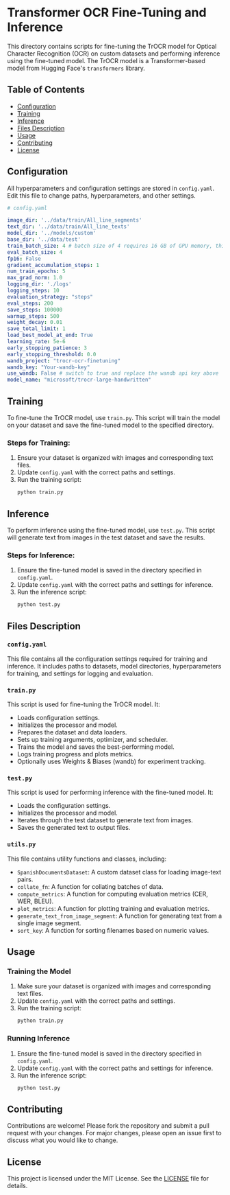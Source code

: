 # Transformer OCR Fine-Tuning and Inference

This directory contains scripts for fine-tuning the TrOCR model for Optical Character Recognition (OCR) on custom datasets and performing inference using the fine-tuned model. The TrOCR model is a Transformer-based model from Hugging Face's `transformers` library.

## Table of Contents

- [Configuration](#configuration)
- [Training](#training)
- [Inference](#inference)
- [Files Description](#files-description)
- [Usage](#usage)
- [Contributing](#contributing)
- [License](#license)

## Configuration

All hyperparameters and configuration settings are stored in `config.yaml`. Edit this file to change paths, hyperparameters, and other settings.

```yaml
# config.yaml

image_dir: '../data/train/All_line_segments'
text_dir: '../data/train/All_line_texts'
model_dir: '../models/custom'
base_dir: '../data/test'
train_batch_size: 4 # batch size of 4 requires 16 GB of GPU memory, this is per device batch size so for 2 GPU devices it will be 4 batch size each, in total 8
eval_batch_size: 4
fp16: False
gradient_accumulation_steps: 1
num_train_epochs: 5
max_grad_norm: 1.0
logging_dir: './logs'
logging_steps: 10
evaluation_strategy: "steps"
eval_steps: 200
save_steps: 100000
warmup_steps: 500
weight_decay: 0.01
save_total_limit: 1
load_best_model_at_end: True
learning_rate: 5e-6
early_stopping_patience: 3
early_stopping_threshold: 0.0
wandb_project: "trocr-ocr-finetuning"
wandb_key: "Your-wandb-key"
use_wandb: False # switch to true and replace the wandb api key above
model_name: "microsoft/trocr-large-handwritten"

```

## Training

To fine-tune the TrOCR model, use `train.py`. This script will train the model on your dataset and save the fine-tuned model to the specified directory.

### Steps for Training:

1. Ensure your dataset is organized with images and corresponding text files.
2. Update `config.yaml` with the correct paths and settings.
3. Run the training script:
   ```bash
   python train.py
   ```

## Inference

To perform inference using the fine-tuned model, use `test.py`. This script will generate text from images in the test dataset and save the results.

### Steps for Inference:

1. Ensure the fine-tuned model is saved in the directory specified in `config.yaml`.
2. Update `config.yaml` with the correct paths and settings for inference.
3. Run the inference script:
   ```bash
   python test.py
   ```

## Files Description

### `config.yaml`

This file contains all the configuration settings required for training and inference. It includes paths to datasets, model directories, hyperparameters for training, and settings for logging and evaluation.

### `train.py`

This script is used for fine-tuning the TrOCR model. It:
- Loads configuration settings.
- Initializes the processor and model.
- Prepares the dataset and data loaders.
- Sets up training arguments, optimizer, and scheduler.
- Trains the model and saves the best-performing model.
- Logs training progress and plots metrics.
- Optionally uses Weights & Biases (wandb) for experiment tracking.

### `test.py`

This script is used for performing inference with the fine-tuned model. It:
- Loads the configuration settings.
- Initializes the processor and model.
- Iterates through the test dataset to generate text from images.
- Saves the generated text to output files.

### `utils.py`

This file contains utility functions and classes, including:
- `SpanishDocumentsDataset`: A custom dataset class for loading image-text pairs.
- `collate_fn`: A function for collating batches of data.
- `compute_metrics`: A function for computing evaluation metrics (CER, WER, BLEU).
- `plot_metrics`: A function for plotting training and evaluation metrics.
- `generate_text_from_image_segment`: A function for generating text from a single image segment.
- `sort_key`: A function for sorting filenames based on numeric values.

## Usage

### Training the Model

1. Make sure your dataset is organized with images and corresponding text files.
2. Update `config.yaml` with the correct paths and settings.
3. Run the training script:
   ```bash
   python train.py
   ```

### Running Inference

1. Ensure the fine-tuned model is saved in the directory specified in `config.yaml`.
2. Update `config.yaml` with the correct paths and settings for inference.
3. Run the inference script:
   ```bash
   python test.py
   ```

## Contributing

Contributions are welcome! Please fork the repository and submit a pull request with your changes. For major changes, please open an issue first to discuss what you would like to change.

## License

This project is licensed under the MIT License. See the [LICENSE](LICENSE) file for details.
